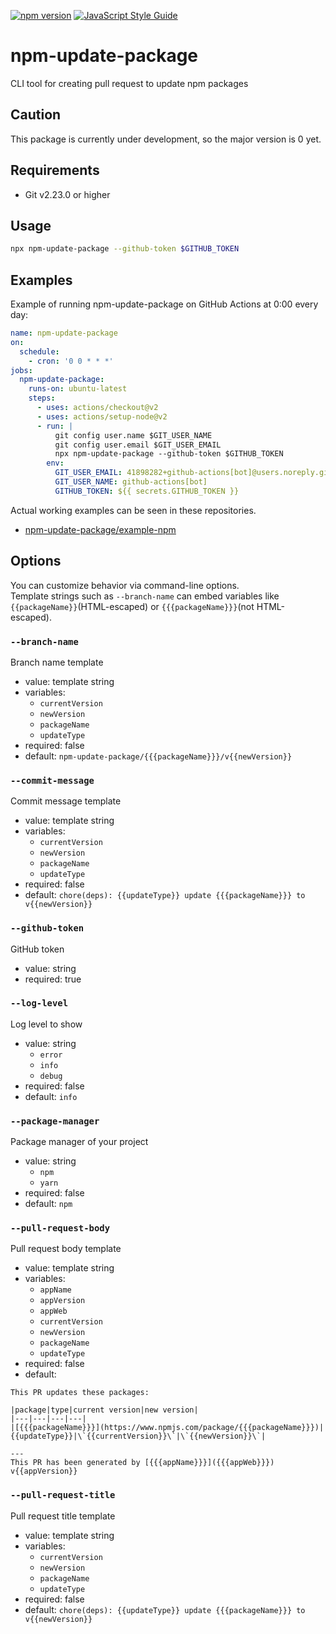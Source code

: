 [![npm version](https://badge.fury.io/js/npm-update-package.svg)](https://badge.fury.io/js/npm-update-package)
[![JavaScript Style Guide](https://img.shields.io/badge/code_style-standard-brightgreen.svg)](https://standardjs.com)

# npm-update-package

CLI tool for creating pull request to update npm packages

## Caution

This package is currently under development, so the major version is 0 yet.

## Requirements

- Git v2.23.0 or higher

## Usage

```sh
npx npm-update-package --github-token $GITHUB_TOKEN
```

## Examples

Example of running npm-update-package on GitHub Actions at 0:00 every day:

```yaml
name: npm-update-package
on:
  schedule:
    - cron: '0 0 * * *'
jobs:
  npm-update-package:
    runs-on: ubuntu-latest
    steps:
      - uses: actions/checkout@v2
      - uses: actions/setup-node@v2
      - run: |
          git config user.name $GIT_USER_NAME
          git config user.email $GIT_USER_EMAIL
          npx npm-update-package --github-token $GITHUB_TOKEN
        env:
          GIT_USER_EMAIL: 41898282+github-actions[bot]@users.noreply.github.com
          GIT_USER_NAME: github-actions[bot]
          GITHUB_TOKEN: ${{ secrets.GITHUB_TOKEN }}
```

Actual working examples can be seen in these repositories.

- [npm-update-package/example-npm](https://github.com/npm-update-package/example-npm)

## Options

You can customize behavior via command-line options.  
Template strings such as `--branch-name` can embed variables like `{{packageName}}`(HTML-escaped) or `{{{packageName}}}`(not HTML-escaped).

### `--branch-name`

Branch name template

- value: template string
- variables:
  - `currentVersion`
  - `newVersion`
  - `packageName`
  - `updateType`
- required: false
- default: `npm-update-package/{{{packageName}}}/v{{newVersion}}`

### `--commit-message`

Commit message template

- value: template string
- variables:
  - `currentVersion`
  - `newVersion`
  - `packageName`
  - `updateType`
- required: false
- default: `chore(deps): {{updateType}} update {{{packageName}}} to v{{newVersion}}`

### `--github-token`

GitHub token

- value: string
- required: true

### `--log-level`

Log level to show

- value: string
  - `error`
  - `info`
  - `debug`
- required: false
- default: `info`

### `--package-manager`

Package manager of your project

- value: string
  - `npm`
  - `yarn`
- required: false
- default: `npm`

### `--pull-request-body`

Pull request body template

- value: template string
- variables:
  - `appName`
  - `appVersion`
  - `appWeb`
  - `currentVersion`
  - `newVersion`
  - `packageName`
  - `updateType`
- required: false
- default:

```
This PR updates these packages:

|package|type|current version|new version|
|---|---|---|---|
|[{{{packageName}}}](https://www.npmjs.com/package/{{{packageName}}})|{{updateType}}|\`{{currentVersion}}\`|\`{{newVersion}}\`|

---
This PR has been generated by [{{{appName}}}]({{{appWeb}}}) v{{appVersion}}
```

### `--pull-request-title`

Pull request title template

- value: template string
- variables:
  - `currentVersion`
  - `newVersion`
  - `packageName`
  - `updateType`
- required: false
- default: `chore(deps): {{updateType}} update {{{packageName}}} to v{{newVersion}}`
